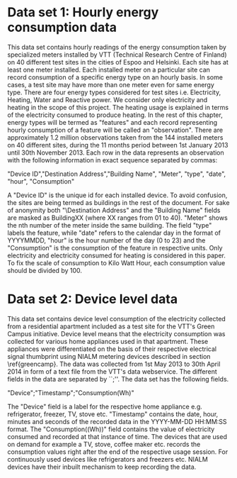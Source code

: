 # Data set 1: Hourly energy consumption data
This data set contains hourly readings of the energy consumption taken by specialized meters installed by VTT (Technical Research Centre of Finland) on 40 different test sites in the cities of Espoo and Helsinki. Each site has at least one meter installed. Each installed meter on a particular site can record consumption of a specific energy type on an hourly basis. In some cases, a test site may have more than one meter even for same energy type. There are four energy types considered for test sites i.e. Electricity, Heating, Water and Reactive power. We consider only electricity and heating in the scope of this project. The heating usage is explained in terms of the electricity consumed to produce heating.  In the rest of this chapter, energy types will be termed as \"features\" and each record representing hourly consumption of a feature will be called an \"observation\".
There are approximately 1.2 million observations taken from the 144 installed meters on 40 different sites, during the 11 months period between 1st January 2013 until 30th November 2013.  Each row in the data represents an observation with the following information in exact sequence separated by commas: 

\"Device ID\",\"Destination Address\",\"Building Name\", \"Meter\", \"type\", \"date\", \"hour\", \"Consumption\"

A \"Device ID\" is the unique id for each installed device. To avoid confusion, the sites are being termed as buildings in the rest of the document. For sake of anonymity both "\Destination Address\" and the \"Building Name\" fields are masked as BuildingXX (where XX ranges from  01 to 40). \"Meter\" shows the nth number of the meter inside the same building. The field \"type\" labels the feature, while \"date\" refers to the calendar day in the format of YYYYMMDD, \"hour\" is the hour number of the day (0 to 23) and the \"Consumption\" is the consumption of the feature in respective units. Only electricity and electricity consumed for heating is considered in this paper. To fix the scale of consumption to Kilo Watt Hour, each consumption value should be divided by 100.

# Data set 2: Device level data
This data set contains device level consumption of the electricity collected from a residential apartment included as a test site for the VTT's Green Campus initiative. Device level means that the electricity consumption was collected for various home appliances used in that apartment. These appliances were differentiated on the basis of their respective electrical signal thumbprint using NIALM metering devices described in section \ref{greencamp}. The data was collected from 1st May 2013 to 30th April 2014 in form of a text file from the VTT's data webservice. The different fields in the data are separated by ``;''. The data set has the following fields.

\"Device\";\"Timestamp\";\"Consumption(Wh)\"

The \"Device\" field is a label for the respective home appliance e.g. refrigerator, freezer, TV, stove etc. \"Timestamp\" contains the date, hour, minutes and seconds of the recorded data in the  YYYY-MM-DD HH:MM:SS format. The \"Consumption\((Wh)\)\" field contains the value of electricity consumed and recorded at that instance of time. The devices that are used on demand for example a TV, stove, coffee maker etc. records the consumption values right after the end of the respective usage session. For continuously used devices like refrigerators and freezers etc. NIALM devices have their inbuilt mechanism to keep recording the data.